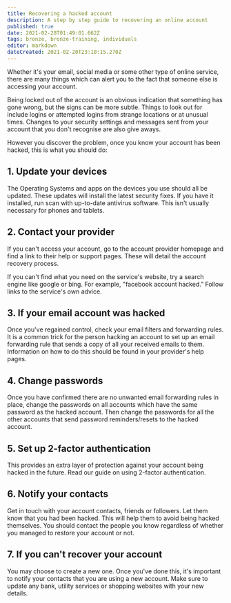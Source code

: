 ```yaml
---
title: Recovering a hacked account
description: A step by step guide to recovering an online account
published: true
date: 2021-02-28T01:49:01.662Z
tags: bronze, bronze-training, individuals
editor: markdown
dateCreated: 2021-02-20T23:10:15.270Z
---
```


Whether it's your email, social media or some other type of online service, there are many things which can alert you to the fact that someone else is accessing your account.

Being locked out of the account is an obvious indication that something has gone wrong, but the signs can be more subtle. Things to look out for include logins or attempted logins from strange locations or at unusual times. Changes to your security settings and messages sent from your account that you don't recognise are also give aways.

However you discover the problem, once you know your account has been hacked, this is what you should do:

## 1. Update your devices

The Operating Systems and apps on the devices you use should all be updated. These updates will install the latest security fixes. If you have it installed, run scan with up-to-date antivirus software. This isn't usually necessary for phones and tablets.

## 2. Contact your provider

If you can't access your account, go to the account provider homepage and find a link to their help or support pages. These will detail the account recovery process. 

If you can't find what you need on the service's website, try a search engine like google or bing. For example, "facebook account hacked.” Follow links to the service's own advice.

## 3. If your email account was hacked

Once you've regained control, check your email filters and forwarding rules. It is a common trick for the person hacking an account to set up an email forwarding rule that sends a copy of all your received emails to them. Information on how to do this should be found in your provider's help pages.

## 4. Change passwords

Once you have confirmed there are no unwanted email forwarding rules in place, change the passwords on all accounts which have the same password as the hacked account. Then change the passwords for all the other accounts that send password reminders/resets to the hacked account. 

## 5. Set up 2-factor authentication

This provides an extra layer of protection against your account being hacked in the future. Read our guide on using 2-factor authentication.

## 6. Notify your contacts

Get in touch with your account contacts, friends or followers. Let them know that you had been hacked. This will help them to avoid being hacked themselves. You should contact the people you know regardless of whether you managed to restore your account or not.

## 7. If you can't recover your account

 You may choose to create a new one. Once you've done this, it's important to notify your contacts that you are using a new account. Make sure to update any bank, utility services or shopping websites with your new details.
 
 